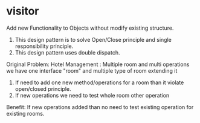 # visitor

Add new Functionality to Objects without modify existing structure.
1. This design pattern is to solve Open/Close principle and single responsibility principle.
2. This design pattern uses double dispatch.

Original Problem:
Hotel Management : Multiple room and multi operations
we have one interface "room" and multiple type of room extending it

1. If need to add one new method/operations for a room than it violate open/closed principle.
2. If new operations we need to test whole room other operation

Benefit:
If new operations added than no need to test existing operation for existing rooms.



